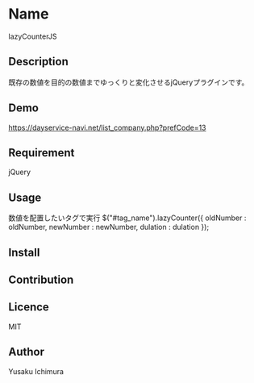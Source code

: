 
Name
====

lazyCounterJS

## Description
既存の数値を目的の数値までゆっくりと変化させるjQueryプラグインです。
## Demo
https://dayservice-navi.net/list_company.php?prefCode=13
## Requirement
jQuery
## Usage
数値を配置したいタグで実行
$("#tag_name").lazyCounter({
    oldNumber : oldNumber,
    newNumber : newNumber,
    dulation  : dulation
});
## Install

## Contribution

## Licence
MIT
## Author
Yusaku Ichimura
